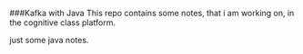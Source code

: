 ###Kafka with Java
This repo contains some notes, that i am working on, in the cognitive class 
platform.

just some java notes.
